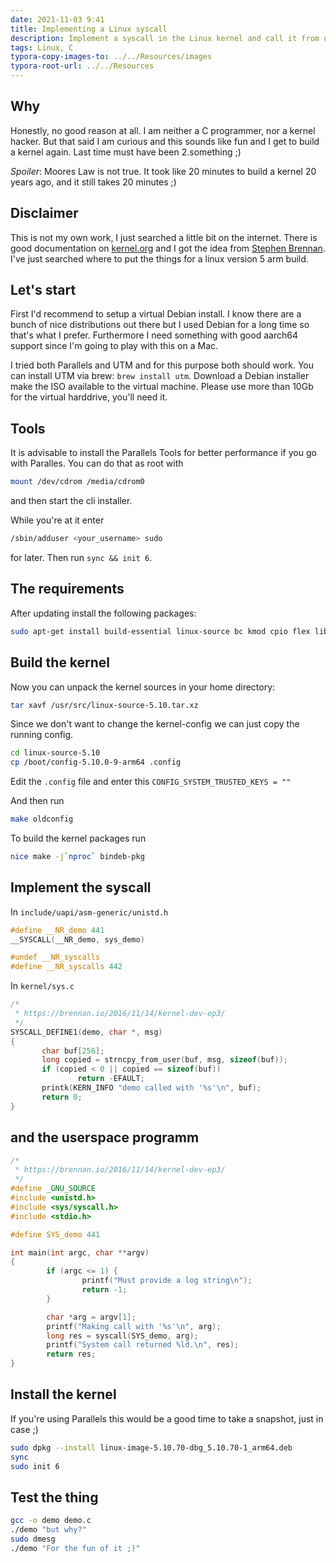 ```yaml
---
date: 2021-11-03 9:41
title: Implementing a Linux syscall
description: Implement a syscall in the Linux kernel and call it from userspace
tags: Linux, C
typora-copy-images-to: ../../Resources/images
typora-root-url: ../../Resources
---
```


## Why

Honestly, no good reason at all. I am neither a C programmer, nor a kernel hacker. But that said I am curious and this sounds like fun and I get to build a kernel again. Last time must have been 2.something ;)

*Spoiler*:
Moores Law is not true. It took like 20 minutes to build a kernel 20 years ago, and it still takes 20 minutes ;)

## Disclaimer

This is not my own work, I just searched a little bit on the internet. There is good documentation on [kernel.org](https://www.kernel.org/doc/html/latest/process/adding-syscalls.html?highlight=syscall_define) and I got the idea from [Stephen Brennan](https://brennan.io/2016/11/14/kernel-dev-ep3/). I've just searched where to put the things for a linux version 5 arm build.

## Let's start

First I'd recommend to setup a virtual Debian install. I know there are a bunch of nice distributions out there but I used Debian for a long time so that's what I prefer. Furthermore I need something with good aarch64 support since I'm going to play with this on a Mac.

I tried both Parallels and UTM and for this purpose both should work. You can install UTM via brew: `brew install utm`. Download a Debian installer make the ISO available to the virtual machine. Please use more than 10Gb for the virtual harddrive, you'll need it.

## Tools
It is advisable to install the Parallels Tools for better performance if you go with Paralles. You can do that as root with
```bash
mount /dev/cdrom /media/cdrom0
```
and then start the cli installer.

While you're at it enter
```bash
/sbin/adduser <your_username> sudo
```
for later. Then run `sync && init 6`.

## The requirements

After updating install the following packages:
```bash
sudo apt-get install build-essential linux-source bc kmod cpio flex libncurses5-dev libelf-dev libssl-dev dwarves rsync
```

## Build the kernel

Now you can unpack the kernel sources in your home directory:
```bash
tar xavf /usr/src/linux-source-5.10.tar.xz
```

Since we don't want to change the kernel-config we can just copy the running config.
```bash
cd linux-source-5.10
cp /boot/config-5.10.0-9-arm64 .config
```

Edit the `.config` file and enter this
`CONFIG_SYSTEM_TRUSTED_KEYS = ""`

And then run
```bash
make oldconfig
```

To build the kernel packages run
```bash
nice make -j`nproc` bindeb-pkg
```

## Implement the syscall

In `include/uapi/asm-generic/unistd.h`

```C
#define __NR_demo 441
__SYSCALL(__NR_demo, sys_demo)

#undef __NR_syscalls
#define __NR_syscalls 442
```

In `kernel/sys.c`

```C
/*
 * https://brennan.io/2016/11/14/kernel-dev-ep3/
 */ 
SYSCALL_DEFINE1(demo, char *, msg)
{
       char buf[256];
       long copied = strncpy_from_user(buf, msg, sizeof(buf));
       if (copied < 0 || copied == sizeof(buf))
               return -EFAULT;
       printk(KERN_INFO "demo called with '%s'\n", buf);
       return 0;
}
```

## and the userspace programm

```C
/*
 * https://brennan.io/2016/11/14/kernel-dev-ep3/
 */ 
#define _GNU_SOURCE
#include <unistd.h>
#include <sys/syscall.h>
#include <stdio.h>

#define SYS_demo 441

int main(int argc, char **argv)
{
        if (argc <= 1) {
                printf("Must provide a log string\n");
                return -1;
        }

        char *arg = argv[1];
        printf("Making call with '%s'\n", arg);
        long res = syscall(SYS_demo, arg);
        printf("System call returned %ld.\n", res);
        return res;
}
```

## Install the kernel

If you're using Parallels this would be a good time to take a snapshot, just in case ;)

```bash
sudo dpkg --install linux-image-5.10.70-dbg_5.10.70-1_arm64.deb
sync
sudo init 6
```

## Test the thing

```bash
gcc -o demo demo.c
./demo "but why?"
sudo dmesg
./demo "For the fun of it ;)"
```
